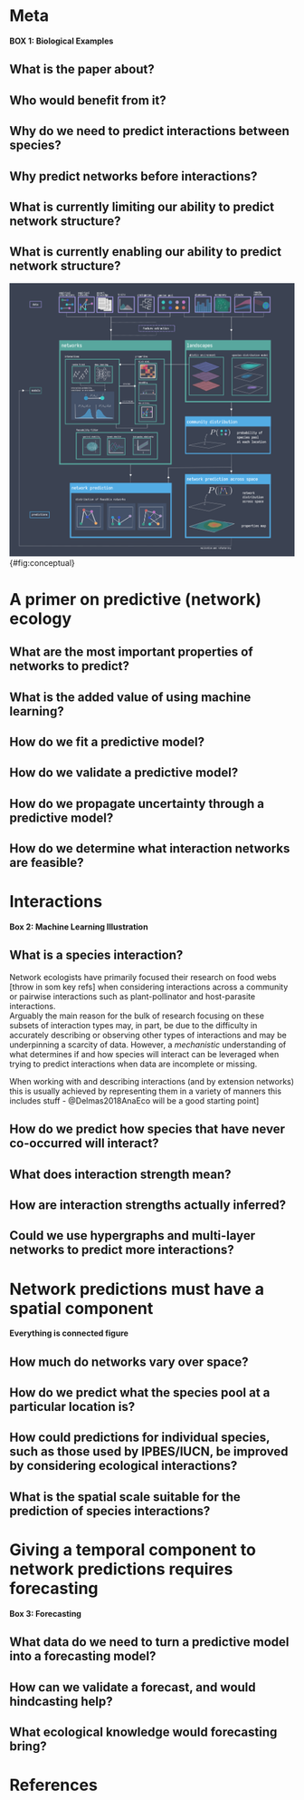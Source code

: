 # Meta

**BOX 1: Biological Examples**

## What is the paper about?

## Who would benefit from it?

## Why do we need to predict interactions between species?

## Why predict networks before interactions?

## What is currently limiting our ability to predict network structure?

## What is currently enabling our ability to predict network structure?

![TODO](figures/conceptual.png){#fig:conceptual}

# A primer on predictive (network) ecology

## What are the most important properties of networks to predict?

## What is the added value of using machine learning?

## How do we fit a predictive model?

## How do we validate a predictive model?

## How do we propagate uncertainty through a predictive model?

## How do we determine what interaction networks are feasible?

# Interactions

**Box 2: Machine Learning Illustration**

## What is a species interaction?

Network ecologists have primarily focused their research on food webs 
[throw in som key refs] when considering interactions across a community 
or pairwise interactions such as plant-pollinator and host-parasite interactions.  
Arguably the main reason for the bulk of research focusing on these subsets of 
interaction types may, in part, be due to the difficulty in accurately describing 
or observing other types of interactions and may be underpinning a scarcity of data. 
However, a *mechanistic* understanding of what determines if and how species will 
interact can be leveraged when trying to predict interactions when data are 
incomplete or missing.

When working with and describing interactions (and by extension  networks) this 
is usually achieved by representing them in a variety of manners this includes 
stuff - @Delmas2018AnaEco will be a good starting point]

## How do we predict how species that have never co-occurred will interact?

## What does interaction strength mean?

## How are interaction strengths actually inferred? 

## Could we use hypergraphs and multi-layer networks to predict more interactions? 

# Network predictions must have a spatial component

**Everything is connected figure**

## How much do networks vary over space?

## How do we predict what the species pool at a particular location is?

## How could predictions for individual species, such as those used by IPBES/IUCN, be improved by considering ecological interactions?

## What is the spatial scale suitable for the prediction of species interactions?

# Giving a temporal component to network predictions requires forecasting

**Box 3: Forecasting**

## What data do we need to turn a predictive model into a forecasting model?

## How can we validate a forecast, and would hindcasting help?

## What ecological knowledge would forecasting bring?

# References
